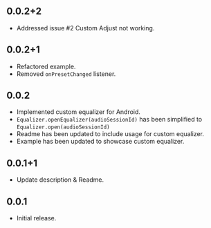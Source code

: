 ## 0.0.2+2

* Addressed issue #2 Custom Adjust not working.

## 0.0.2+1

* Refactored example.
* Removed `onPresetChanged` listener.

## 0.0.2

* Implemented custom equalizer for Android.
* `Equalizer.openEqualizer(audioSessionId)` has been simplified to `Equalizer.open(audioSessionId)`
* Readme has been updated to include usage for custom equalizer.
* Example has been updated to showcase custom equalizer.

## 0.0.1+1

* Update description & Readme.

## 0.0.1

* Initial release.
